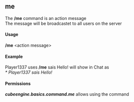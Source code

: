 ## me ##
The **/me** command is an action message  
The message will be broadcastet to all users on the server

#### Usage ####
**/me** <action message\>

#### Example ####
Player1337 uses **/me** sais Hello!
will show in Chat as  
*\* Player1337 sais Hello!*

#### Permissions ####
***cubeengine.basics.command.me*** allows using the command
